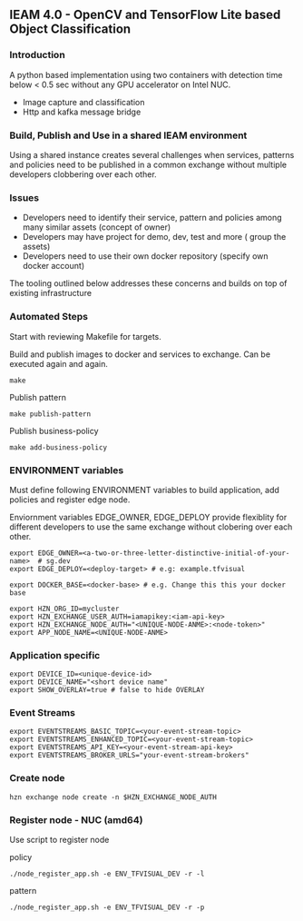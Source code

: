 ## IEAM 4.0 - OpenCV and TensorFlow Lite based Object Classification

### Introduction

A python based implementation using two containers with detection time below < 0.5 sec without any GPU accelerator on Intel NUC.

- Image capture and classification
- Http and kafka message bridge

### Build, Publish and Use in a shared IEAM environment

Using a shared instance creates several challenges when services, patterns and policies need to be published in a common exchange without multiple developers clobbering over each other.

### Issues

- Developers need to identify their service, pattern and policies among many similar assets (concept of owner)
- Developers may have project for demo, dev, test and more ( group the assets)
- Developers need to use their own docker repository (specify own docker account)

The tooling outlined below addresses these concerns and builds on top of existing infrastructure

### Automated Steps

Start with reviewing Makefile for targets.

Build and publish images to docker and services to exchange. Can be executed again and again.

    make

Publish pattern

    make publish-pattern

Publish business-policy

    make add-business-policy

### ENVIRONMENT variables

Must define following ENVIRONMENT variables to build application, add policies and register edge node.

Enviornment variables EDGE_OWNER, EDGE_DEPLOY provide flexiblity for different developers to use the same exchange without clobering over each other.

    export EDGE_OWNER=<a-two-or-three-letter-distinctive-initial-of-your-name>  # sg.dev  
    export EDGE_DEPLOY=<deploy-target> # e.g: example.tfvisual

    export DOCKER_BASE=<docker-base> # e.g. Change this this your docker base 

    export HZN_ORG_ID=mycluster
    export HZN_EXCHANGE_USER_AUTH=iamapikey:<iam-api-key>
    export HZN_EXCHANGE_NODE_AUTH="<UNIQUE-NODE-ANME>:<node-token>"
    export APP_NODE_NAME=<UNIQUE-NODE-ANME>

### Application specific

    export DEVICE_ID=<unique-device-id>
    export DEVICE_NAME="<short device name"
    export SHOW_OVERLAY=true # false to hide OVERLAY

### Event Streams

    export EVENTSTREAMS_BASIC_TOPIC=<your-event-stream-topic>
    export EVENTSTREAMS_ENHANCED_TOPIC=<your-event-stream-topic>
    export EVENTSTREAMS_API_KEY=<your-event-stream-api-key>
    export EVENTSTREAMS_BROKER_URLS="your-event-stream-brokers"

### Create node

    hzn exchange node create -n $HZN_EXCHANGE_NODE_AUTH

### Register node - NUC (amd64)
Use script to register node

policy

    ./node_register_app.sh -e ENV_TFVISUAL_DEV -r -l

pattern

    ./node_register_app.sh -e ENV_TFVISUAL_DEV -r -p
